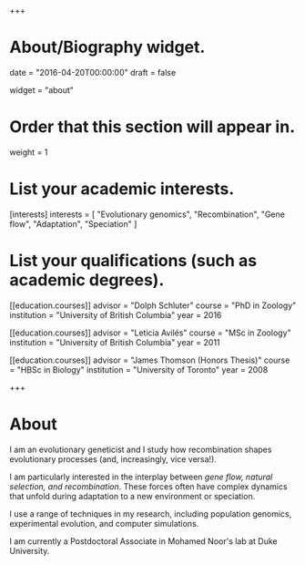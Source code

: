+++
# About/Biography widget.

date = "2016-04-20T00:00:00"
draft = false

widget = "about"

# Order that this section will appear in.
weight = 1

# List your academic interests.
[interests]
  interests = [
    "Evolutionary genomics",
    "Recombination",
    "Gene flow",
    "Adaptation",
    "Speciation"
  ]

# List your qualifications (such as academic degrees).
[[education.courses]]
  advisor = "Dolph Schluter"
  course = "PhD in Zoology"
  institution = "University of British Columbia"
  year = 2016

[[education.courses]]
  advisor = "Leticia Avilés"
  course = "MSc in Zoology"
  institution = "University of British Columbia"
  year = 2011

[[education.courses]]
  advisor = "James Thomson (Honors Thesis)"
  course = "HBSc in Biology"
  institution = "University of Toronto"
  year = 2008
 
+++

# About

I am an evolutionary geneticist and I study how recombination shapes evolutionary processes (and, increasingly, vice versa!).

I am particularly interested in the interplay between *gene flow, natural selection, and recombination*. These forces often have complex dynamics that unfold during adaptation to a new environment or speciation.

I use a range of techniques in my research, including population genomics, experimental evolution, and computer simulations.

I am currently a Postdoctoral Associate in Mohamed Noor's lab at Duke University.